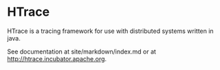 HTrace
======
HTrace is a tracing framework for use with distributed systems written in java.

See documentation at site/markdown/index.md or at http://htrace.incubator.apache.org.
